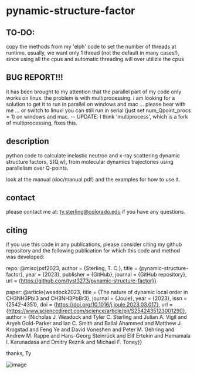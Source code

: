 # pynamic-structure-factor

## TO-DO:
copy the methods from my 'elph' code to set the number of threads at runtime. usually, 
we want only 1 thread (not the default in many cases!), since using all the cpus and 
automatic threading will over utilizie the cpus

## BUG REPORT!!! 
it has been brought to my attention that the parallel part of my code only works on linux. 
the problem is with multiprocessing. i am looking for a solution to get it to run in 
parallel on windows and mac ... please bear with me ... or switch to linux!
you can still run in serial (just set num_Qpoint_procs = 1) on windows and mac. 
-- UPDATE: I think 'multiprocess', which is a fork of multiprocessing, fixes this.

## description
python code to calculate inelastic neutron and x-ray scattering dynamic structure factors, 
S(Q,w), from molecular dynamics trajectories using parallelism over Q-points.

look at the manual (doc/manual.pdf) and the examples for how to use it.

## contact
please contact me at:
    ty.sterling@colorado.edu
if you have any questions. 

## citing
if you use this code in any publications, please consider citing my github repository and the following 
publication for which this code and method was developed: 

repo:
@misc{psf2023,
  author = {Sterling, T. C.},
  title = {pynamic-structure-factor},
  year = {2023},
  publisher = {GitHub},
  journal = {GitHub repository},
  url = {https://github.com/tyst3273/pynamic-structure-factor}}


paper:
@article{weadock2023,
    title = {The nature of dynamic local order in CH3NH3PbI3 and CH3NH3PbBr3},
    journal = {Joule},
    year = {2023},
    issn = {2542-4351},
    doi = {https://doi.org/10.1016/j.joule.2023.03.017},
    url = {https://www.sciencedirect.com/science/article/pii/S2542435123001290},
    author = {Nicholas J. Weadock and Tyler C. Sterling and Julian A. Vigil and 
            Aryeh Gold-Parker and Ian C. Smith and Ballal Ahammed and Matthew J. Krogstad 
            and Feng Ye and David Voneshen and Peter M. Gehring and Andrew M. Rappe and 
            Hans-Georg Steinrück and Elif Ertekin and Hemamala I. Karunadasa and 
            Dmitry Reznik and Michael F. Toney}}


thanks,
Ty



![image](https://user-images.githubusercontent.com/35535765/220440178-00a59db5-2dae-4774-9e0d-2f3de4752dfd.png)

